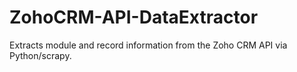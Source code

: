 # ZohoCRM-API-DataExtractor
Extracts module and record information from the Zoho CRM API via Python/scrapy.
